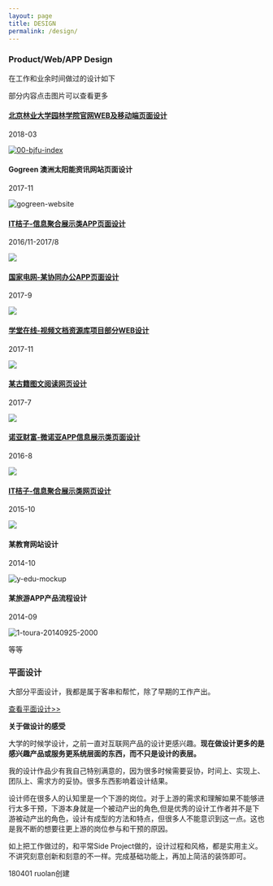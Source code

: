 ```yaml
---
layout: page
title: DESIGN
permalink: /design/
---
```

### Product/Web/APP Design

在工作和业余时间做过的设计如下

部分内容点击图片可以查看更多

>
#### [北京林业大学园林学院官网WEB及移动端页面设计](https://ruolan.github.io/design/2018/03/26/beijing-forestry-university-la-school-website-design.hmtl/)
2018-03

[![00-bjfu-index](https://i.imgur.com/s7StYqk.jpg)](https://ruolan.github.io/design/2018/03/26/beijing-forestry-university-la-school-website-design.hmtl/)

>
#### Gogreen 澳洲太阳能资讯网站页面设计
2017-11

![gogreen-website](https://i.imgur.com/22vesSX.jpg)

>
#### [IT桔子-信息聚合展示类APP页面设计](https://ruolan.github.io/design/2017/09/10/itjuzi-app-design.html/)
2016/11-2017/8

[![](https://i.imgur.com/E00NQWS.jpg)](https://ruolan.github.io/design/2017/09/10/itjuzi-app-design.html/)

>
#### [国家电网-某协同办公APP页面设计](https://ruolan.github.io/design/2017/08/10/national-grid-app.html/)
2017-9

[![](https://i.imgur.com/7Ez8GMB.jpg)](https://ruolan.github.io/design/2017/08/10/national-grid-app.html/)

>
#### [学堂在线-视频文档资源库项目部分WEB设计](https://ruolan.github.io/design/2017/10/10/xuetangx-mooc-website-design.html)
2017-11

[![](https://i.imgur.com/rItXC3l.jpg)](https://ruolan.github.io/design/2017/10/10/xuetangx-mooc-website-design.html)

>
#### [某古籍图文阅读网页设计](https://ruolan.github.io/design/2017/07/10/book-reading-website-design.html/)
2017-7

[![](https://i.imgur.com/N7EuQKV.jpg)](https://ruolan.github.io/design/2017/07/10/book-reading-website-design.html/)

>
#### [诺亚财富-微诺亚APP信息展示类页面设计](https://ruolan.github.io/design/2016/08/10/noah-website-app-design.html/)
2016-8

[![](https://i.imgur.com/Yb3LuiT.jpg)](https://ruolan.github.io/design/2016/08/10/noah-website-app-design.html/)

>
#### [IT桔子-信息聚合展示类网页设计](https://ruolan.github.io/design/2015/11/10/itjuzi-website-design.html)
2015-10

[![](https://i.imgur.com/lK0rZxc.jpg)](https://ruolan.github.io/design/2015/11/10/itjuzi-website-design.html)

>
#### 某教育网站设计
2014-10

![y-edu-mockup](https://i.imgur.com/nP45CBg.jpg)

>
#### 某旅游APP产品流程设计
2014-09

![1-toura-20140925-2000](https://i.imgur.com/1ndkxvZ.jpg)

等等



### 平面设计

大部分平面设计，我都是属于客串和帮忙，除了早期的工作产出。

[查看平面设计>>](https://ruolan.github.io//design/2018/03/01/graphic-design.html/)


**关于做设计的感受**

大学的时候学设计，之前一直对互联网产品的设计更感兴趣。**现在做设计更多的是感兴趣产品或服务更系统层面的东西，而不只是设计的表层。**

我的设计作品少有我自己特别满意的，因为很多时候需要妥协，时间上、实现上、团队上、需求方的妥协。很多东西影响着设计结果。

设计师在很多人的认知里是一个下游的岗位。对于上游的需求和理解如果不能够进行太多干预，下游本身就是一个被动产出的角色,但是优秀的设计工作者并不是下游被动产出的角色，设计有成型的方法和特点，但很多人不能意识到这一点。这也是我不断的想要往更上游的岗位参与和干预的原因。

如上把工作做过的，和平常Side Project做的，设计过程和风格，都是实用主义。不讲究刻意创新和刻意的不一样。完成基础功能上，再加上简洁的装饰即可。


180401 ruolan创建
